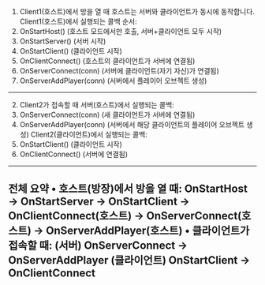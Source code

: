 ﻿1. Client1(호스트)에서 방을 열 때
호스트는 서버와 클라이언트가 동시에 동작합니다.
Client1(호스트)에서 실행되는 콜백 순서:
1.	OnStartHost()
(호스트 모드에서만 호출, 서버+클라이언트 모두 시작)
2.	OnStartServer()
(서버 시작)
3.	OnStartClient()
(클라이언트 시작)
4.	OnClientConnect()
(호스트의 클라이언트가 서버에 연결됨)
5.	OnServerConnect(conn)
(서버에 클라이언트(자기 자신)가 연결됨)
6.	OnServerAddPlayer(conn)
(서버에서 플레이어 오브젝트 생성)
---
2. Client2가 접속할 때
서버(호스트)에서 실행되는 콜백:
1.	OnServerConnect(conn)
(새 클라이언트가 서버에 연결됨)
2.	OnServerAddPlayer(conn)
(서버에서 해당 클라이언트의 플레이어 오브젝트 생성)
Client2(클라이언트)에서 실행되는 콜백:
1.	OnStartClient()
(클라이언트 시작)
2.	OnClientConnect()
(서버에 연결됨)
---
전체 요약
•	호스트(방장)에서 방을 열 때:
OnStartHost → OnStartServer → OnStartClient → OnClientConnect(호스트) → OnServerConnect(호스트) → OnServerAddPlayer(호스트)
•	클라이언트가 접속할 때:
(서버) OnServerConnect → OnServerAddPlayer
(클라이언트) OnStartClient → OnClientConnect
---